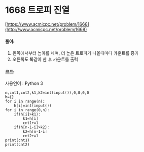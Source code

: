 # 1668 트로피 진열

[https://www.acmicpc.net/problem/1668](http://www.acmicpc.net/problem/1668)

#### **풀이:**
1. 왼쪽에서부터 높이를 세며, 더 높은 트로피가 나올때마다 카운트를 증가
2. 오른쪽도 똑같이 한 후 카운트를 출력

#### **코드:**
사용언어 : Python 3
```
n,cnt1,cnt2,k1,k2=int(input()),0,0,0,0
h={}
for i in range(n):
    h[i]=int(input())
for i in range(0,n):
    if(h[i]>k1):
        k1=h[i]
        cnt1+=1
    if(h[n-1-i]>k2):
        k2=h[n-1-i]
        cnt2+=1
print(cnt1)
print(cnt2)
```
